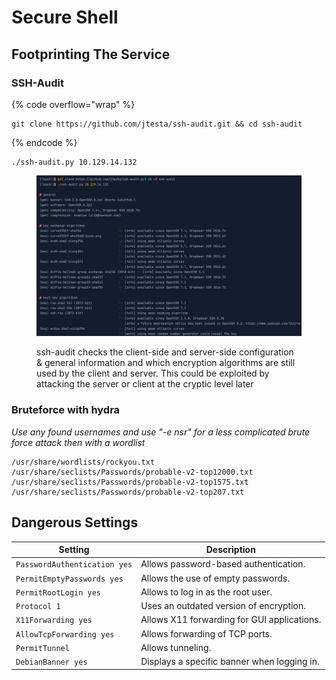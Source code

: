 # Secure Shell

## Footprinting The Service

### **SSH-Audit**

{% code overflow="wrap" %}
```
git clone https://github.com/jtesta/ssh-audit.git && cd ssh-audit
```
{% endcode %}

```
./ssh-audit.py 10.129.14.132
```

<figure><img src="../.gitbook/assets/image (23) (1).png" alt=""><figcaption><p>ssh-audit checks the client-side and server-side configuration &#x26; general information and which encryption algorithms are still used by the client and server. This could be exploited by attacking the server or client at the cryptic level later</p></figcaption></figure>

### Bruteforce with hydra

_Use any found usernames and use "-e nsr" for a less complicated brute force attack then with a wordlist_

```
/usr/share/wordlists/rockyou.txt
/usr/share/seclists/Passwords/probable-v2-top12000.txt
/usr/share/seclists/Passwords/probable-v2-top1575.txt
/usr/share/seclists/Passwords/probable-v2-top207.txt
```

## Dangerous Settings

| Setting                      | Description                                 |
| ---------------------------- | ------------------------------------------- |
| `PasswordAuthentication yes` | Allows password-based authentication.       |
| `PermitEmptyPasswords yes`   | Allows the use of empty passwords.          |
| `PermitRootLogin yes`        | Allows to log in as the root user.          |
| `Protocol 1`                 | Uses an outdated version of encryption.     |
| `X11Forwarding yes`          | Allows X11 forwarding for GUI applications. |
| `AllowTcpForwarding yes`     | Allows forwarding of TCP ports.             |
| `PermitTunnel`               | Allows tunneling.                           |
| `DebianBanner yes`           | Displays a specific banner when logging in. |
